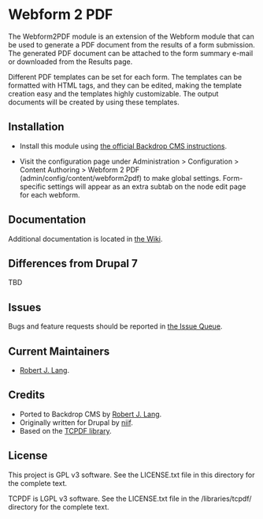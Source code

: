 Webform 2 PDF
======================

The Webform2PDF module is an extension of the Webform module that can be used to generate a PDF document from the results of a form submission. The generated PDF document can be attached to the form summary e-mail or downloaded from the Results page.

Different PDF templates can be set for each form. The templates can be formatted with HTML tags, and they can be edited, making the template creation easy and the templates highly customizable. The output documents will be created by using these templates.

Installation
------------

- Install this module using [the official Backdrop CMS instructions](  https://backdropcms.org/guide/modules).

- Visit the configuration page under Administration > Configuration > Content Authoring >
  Webform 2 PDF (admin/config/content/webform2pdf) to make global settings. Form-specific settings will appear as an extra subtab on the node edit page for each webform.

Documentation
-------------

Additional documentation is located in [the Wiki](https://github.com/backdrop-contrib/webform2pdf/wiki/Documentation).

Differences from Drupal 7
-------------------------

TBD

Issues
------

Bugs and feature requests should be reported in [the Issue Queue](https://github.com/backdrop-contrib/webform2pdf/issues).

Current Maintainers
-------------------

- [Robert J. Lang](https://github.com/bugfolder).

Credits
-------

- Ported to Backdrop CMS by [Robert J. Lang](https://github.com/bugfolder).
- Originally written for Drupal by [niif](https://www.drupal.org/u/niif).
- Based on the [TCPDF library](https://github.com/tecnickcom/TCPDF).

License
-------

This project is GPL v3 software.
See the LICENSE.txt file in this directory for the complete text.

TCPDF is LGPL v3 software.
See the LICENSE.txt file in the /libraries/tcpdf/ directory for the complete text.
